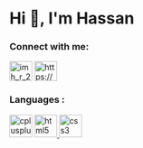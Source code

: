 # Hi 👋, I'm Hassan
<!--
<p align="left"> <img src="https://komarev.com/ghpvc/?username=hassanrahim26&label=Profile%20views&color=0e75b6&style=flat" alt="hassanrahim26" /> </p>
-->
<!--
<p align="left"> <a href="https://github.com/ryo-ma/github-profile-trophy"><img src="https://github-profile-trophy.vercel.app/?username=hassanrahim26" alt="hassanrahim26" /></a> </p>
-->
<!--
<p align="left"> <a href="https://twitter.com/imh_r_26" target="blank"><img src="https://img.shields.io/twitter/follow/imh_r_26?logo=twitter&style=for-the-badge" alt="imh_r_26" /></a> </p>
-->
<h3 align="left">Connect with me:</h3>
<p align="left">
<!--
<a href="https://codepen.io/https://codepen.io/h_r_26" target="blank"><img align="center" src="https://cdn.jsdelivr.net/npm/simple-icons@3.0.1/icons/codepen.svg" alt="https://codepen.io/h_r_26" height="30" width="40" /></a>
-->
<a href="https://twitter.com/imh_r_26" target="blank"><img align="center" src="https://www.vhv.rs/dpng/d/439-4390912_twitter-round-logo-transparent-clipart-computer-icons-twitter.png" alt="imh_r_26" height="35" width="40" /></a>
<a href="https://linkedin.com/in/https://www.linkedin.com/in/hassan-rahim-76693214a/" target="blank"><img align="center" src="https://www.seekpng.com/png/detail/8-84419_linkedin-logo-png-icon-linkedin-logo-png.png" alt="https://www.linkedin.com/in/hassan-rahim-76693214a/" height="35" width="40" /></a>
<!--
<a href="https://kaggle.com/https://www.kaggle.com/hassanrahim" target="blank"><img align="center" src="https://cdn.jsdelivr.net/npm/simple-icons@3.0.1/icons/kaggle.svg" alt="https://www.kaggle.com/hassanrahim" height="30" width="40" /></a>
<a href="https://www.codechef.com/users/https://www.codechef.com/users/h_r_26" target="blank"><img align="center" src="https://cdn.jsdelivr.net/npm/simple-icons@3.1.0/icons/codechef.svg" alt="https://www.codechef.com/users/h_r_26" height="30" width="40" /></a>
<a href="https://www.hackerrank.com/https://www.hackerrank.com/h_r_26?hr_r=1" target="blank"><img align="center" src="https://cdn.jsdelivr.net/npm/simple-icons@3.0.1/icons/hackerrank.svg" alt="https://www.hackerrank.com/h_r_26?hr_r=1" height="30" width="40" /></a>
<a href="https://codeforces.com/profile/https://codeforces.com/profile/hassan26" target="blank"><img align="center" src="https://cdn.jsdelivr.net/npm/simple-icons@3.0.1/icons/codeforces.svg" alt="https://codeforces.com/profile/hassan26" height="30" width="40" /></a>
<a href="https://auth.geeksforgeeks.org/user/https://auth.geeksforgeeks.org/user/h_r_26/profile" target="blank"><img align="center" src="https://cdn.jsdelivr.net/npm/simple-icons@3.0.1/icons/geeksforgeeks.svg" alt="https://auth.geeksforgeeks.org/user/h_r_26/profile" height="30" width="40" /></a>
</p>
-->
<h3 align="left">Languages <!--and Tools-->:</h3>
<p align="left"> <!--<a href="https://www.cprogramming.com/" target="_blank"> <img src="https://raw.githubusercontent.com/devicons/devicon/master/icons/c/c-original.svg" alt="c" width="40" height="40"/> </a> <a href="https://www.w3schools.com/cpp/" target="_blank">--> <img src="https://img.favpng.com/2/20/14/the-c-programming-language-computer-icons-computer-programming-source-code-png-favpng-AjeAtPSwUPUTUpvix6NJaxQSx_t.jpg" alt="cplusplus" width="40" height="40"/> </a>  <a href="https://www.w3.org/html/" target="_blank"> <img src="https://www.w3.org/html/logo/img/mark-word-icon.png" alt="html5" width="40" height="40"/> </a> <a href="https://www.w3schools.com/css/" target="_blank"> <img src="https://webexpertslondon.co.uk/wp-content/uploads/2019/09/css.jpeg" alt="css3" width="40" height="40"/> </a> <!-- <a href="https://www.python.org" target="_blank"> <img src="https://raw.githubusercontent.com/devicons/devicon/master/icons/python/python-original.svg" alt="python" width="40" height="40"/> </a> /p>-->
